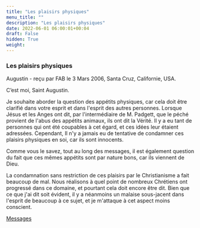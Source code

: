 ```yaml
---
title: "Les plaisirs physiques"
menu_title: ""
description: "Les plaisirs physiques"
date: 2022-06-01 06:00:01+00:04
draft: False
hidden: True
weight:
---
```

### Les plaisirs physiques

Augustin - reçu par FAB le 3 Mars 2006, Santa Cruz, Californie, USA.

C’est moi, Saint Augustin.

Je souhaite aborder la question des appétits physiques, car cela doit être clarifié dans votre esprit et dans l'esprit des autres personnes. Lorsque Jésus et les Anges ont dit, par l'intermédiaire de M. Padgett, que le péché provient de l'abus des appétits animaux, ils ont dit la Vérité. Il y a eu tant de personnes qui ont été coupables à cet égard, et ces idées leur étaient adressées. Cependant, Il n'y a jamais eu de tentative de condamner ces plaisirs physiques en soi, car ils sont innocents.

Comme vous le savez, tout au long des messages, il est également question du fait que ces mêmes appétits sont par nature bons, car ils viennent de Dieu.

La condamnation sans restriction de ces plaisirs par le Christianisme a fait beaucoup de mal. Nous réalisons à quel point de nombreux Chrétiens ont progressé dans ce domaine, et pourtant cela doit encore être dit. Bien que ce que j'ai dit soit évident, il y a néanmoins un malaise sous-jacent dans l'esprit de beaucoup à ce sujet, et je m'attaque à cet aspect moins conscient.

[Messages](/fr-contemporary-messages/fr-contemporary-messages-by-date-order/fr-contemporary-messages-2006)
